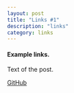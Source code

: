 ```yaml
---
layout: post
title: "Links #1"
description: "links"
category: links
---
```


#### Example links.
Text of the post.

[GitHub](http://github.com)